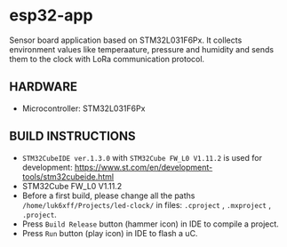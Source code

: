 # esp32-app
Sensor board application based on STM32L031F6Px. It collects environment values like temperaature, pressure and humidity and sends them to the clock with LoRa communication protocol.

## HARDWARE
* Microcontroller: STM32L031F6Px

## BUILD INSTRUCTIONS
* `STM32CubeIDE ver.1.3.0` with `STM32Cube FW_L0 V1.11.2` is used for development: https://www.st.com/en/development-tools/stm32cubeide.html
* STM32Cube FW_L0 V1.11.2
* Before a first build, please change all the paths `/home/luk6xff/Projects/led-clock/` in files: `.cproject` , `.mxproject` , `.project`.
* Press `Build Release` button (hammer icon) in IDE to compile a project.
* Press `Run` button (play icon) in IDE to flash a uC.
